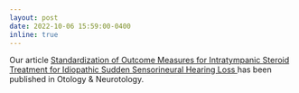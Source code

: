 ```yaml
---
layout: post
date: 2022-10-06 15:59:00-0400
inline: true
---
```


Our article [Standardization of Outcome Measures for Intratympanic Steroid Treatment for Idiopathic Sudden Sensorineural Hearing Loss
](https://doi.org/10.1097/MAO.0000000000003709) has been published in Otology & Neurotology.
